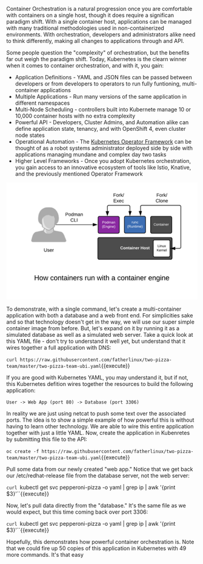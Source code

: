 Container Orchestration is a natural progression once you are comfortable with containers on a single host, though it does require a significan paradigm shift. With a single container host, applications can be managed with many traditional methodologies used in non-containerized environments. With orchestration, developers and administrators alike need to think differently, making all changes to applications through and API.

Some people question the "complexity" of orchestration, but the benefits far out weigh the paradigm shift. Today, Kubernetes is the clearn winner when it comes to container orchestration, and with it, you gain:

* Application Definitions - YAML and JSON files can be passed between developers or from developers to operators to run fully funtioning, multi-container applications
* Multiple Applications - Run many versions of the same application in different namespaces
* Multi-Node Scheduling - controllers built into Kubernete manage 10 or 10,000 container hosts with no extra complexity
* Powerful API - Developers, Cluster Admins, and Automation alike can define application state, tenancy, and with OpenShift 4, even cluster node states
* Operational Automation - The [Kubernetes Operator Framework](https://coreos.com/operators/) can be thought of as a robot systems administrator deployed side by side with applications managing mundane and complex day two tasks
* Higher Level Frameworks - Once you adopt Kubernetes orchestration, you gain access to an innovative ecosystem of tools like Istio, Knative, and the previously mentioned Operator Framework

![Containers Are Linux](../../assets/subsystems/container-internals-lab-2-0-part-1/04-simple-container-engine.png)


To demonstrate, with a single command, let's create a multi-container application with both a database and a web front end. For simplicities sake and so that technology doesn't get in the way, we will use our super simple container image from before. But, let's expand on it by running it as a simulated database as well as a simulated web server. Take a quick look at this YAML file - don't try to understand it well yet, but understand that it wires together a full application with DNS:

`curl https://raw.githubusercontent.com/fatherlinux/two-pizza-team/master/two-pizza-team-ubi.yaml`{{execute}}

If you are good with Kubernetes YAML, you may understand it, but if not, this Kubernetes defition wires together the resources to build the following application:

~~~~
User -> Web App (port 80) -> Database (port 3306)
~~~~

In reality we are just using netcat to push some text over the associated ports. The idea is to show a simple example of how powerful this is without having to learn other technology. We are able to wire this entire application together with just a little YAML. Now, create the application in Kubenretes by submitting this file to the API:

`oc create -f https://raw.githubusercontent.com/fatherlinux/two-pizza-team/master/two-pizza-team-ubi.yaml`{{execute}}


Pull some data from our newly created "web app."  Notice that we get back our /etc/redhat-release file from the database server, not the web server:

`curl `kubectl get svc pepperoni-pizza -o yaml | grep ip | awk '{print $3}'``{{execute}}

Now, let's pull data directly from the "database."  It's the same file as we would expect, but this time coming back over port 3306:

`curl `kubectl get svc pepperoni-pizza -o yaml | grep ip | awk '{print $3}'``{{execute}}

Hopefully, this demonstrates how powerful container orchestration is. Note that we could fire up 50 copies of this application in Kubernetes with 49 more commands. It's that easy



